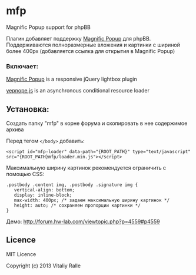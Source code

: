 # mfp

Magnific Popup support for phpBB

Плагин добавляет поддержку [Magnific Popup](http://dimsemenov.com/plugins/magnific-popup/)  для phpBB. Поддерживаются полноразмерные вложения и картинки с шириной более 400px (добавляется ссылка для открытия в Magnific Popup)

### Включает:

[Magnific Popup](http://dimsemenov.com/plugins/magnific-popup/) is a responsive jQuery lightbox plugin

[yepnope.js](http://yepnopejs.com/) is an asynchronous conditional resource loader

## Установка:

Создать папку "mfp" в корне форума и скопировать в нее содержимое архива

Перед тегом `</body>` добавить:
```
<script id="mfp-loader" data-path="{ROOT_PATH}" type="text/javascript" src="{ROOT_PATH}mfp/loader.min.js"></script>
```

Максимальную ширину картинок рекомендуется ограничить с помощью CSS:
```
.postbody .content img, .postbody .signature img {
   vertical-align: bottom;
   display: inline-block;
   max-width: 400px; /* задаем максимальную ширину картинок */
   height: auto; /* сохраняем пропорции картинки */
}
```

Демо: http://forum.hw-lab.com/viewtopic.php?p=4559#p4559

## Licence

MIT Licence

Copyright (c) 2013 Vitaliy Ralle
